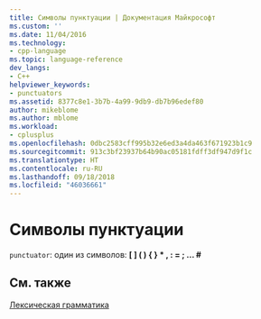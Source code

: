 ```yaml
---
title: Символы пунктуации | Документация Майкрософт
ms.custom: ''
ms.date: 11/04/2016
ms.technology:
- cpp-language
ms.topic: language-reference
dev_langs:
- C++
helpviewer_keywords:
- punctuators
ms.assetid: 8377c8e1-3b7b-4a99-9db9-db7b96edef80
author: mikeblome
ms.author: mblome
ms.workload:
- cplusplus
ms.openlocfilehash: 0dbc2583cff995b32e6ed3a4da463f671923b1c9
ms.sourcegitcommit: 913c3bf23937b64b90ac05181fdff3df947d9f1c
ms.translationtype: HT
ms.contentlocale: ru-RU
ms.lasthandoff: 09/18/2018
ms.locfileid: "46036661"
---
```

# <a name="punctuators"></a>Символы пунктуации

`punctuator`: один из символов: **[ ]   ( )   { }   \*   ,   :   =   ;   ...   #**

## <a name="see-also"></a>См. также

[Лексическая грамматика](../c-language/lexical-grammar.md)